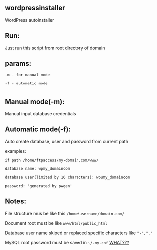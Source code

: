 ## wordpressinstaller
WordPress autoinstaller

## Run: 

Just run this script from root directory of domain

## params:
`-m - for manual mode`

`-f - automatic mode`

#
## Manual mode(-m):
Manual input database credentials
## Automatic mode(-f):
Auto create database, user and password from current path

examples:

`if path /home/ftpaccess/my-domain.com/www/`

`database name: wpmy_domaincom`

`database user(limited by 16 characters): wpumy_domaincom`

`password: 'generated by pwgen'`


## Notes: 

File structure mus be like this `/home/username/domain.com/`

Document root must be like `www/html/public_html`

Database user name skiped or replaced specific characters like `"-","."`

MySQL root password must be saved in `~/.my.cnf` [WHAT???](https://stackoverflow.com/questions/16299603/mysql-utilities-my-cnf-option-file)
